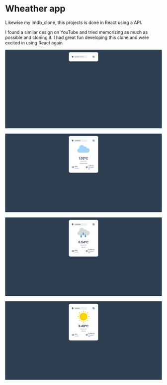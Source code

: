 # Wheather app

Likewise my Imdb_clone, this projects is done in React using a API.

I found a similar design on YouTube and tried memorizing as much as possible and cloning it. I had great fun developing this clone and were excited in using React again

![Search](images/Search_container.png)

![Aarhus](images/Aarhus.png)

![London](images/London.png)

![Tokyo](images/Tokyo.png)